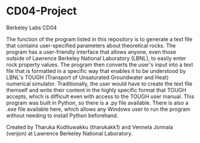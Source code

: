 # CD04-Project
Berkeley Labs CD04

The function of the program listed in this repository is to generate a text file that contains user-specified parameters about theoretical rocks. The program has a user-friendly interface that allows anyone, even those outside of Lawrence Berkeley National Laboratory (LBNL), to easily enter rock property values. The program then converts the user's input into a text file that is formatted in a specific way that enables it to be understood by LBNL's TOUGH (Transport of Unsaturated Groundwater and Heat) numerical simulator. Traditionally, the user would have to create the text file themself and write their content in the highly specific format that TOUGH accepts, which is difficult even with access to the TOUGH user manual. This program was built in Python, so there is a .py file available. There is also a .exe file available here, which allows any Windows user to run the program without needing to install Python beforehand.

Created by Tharuka Kodituwakku (tharukakk1) and Vennela Jonnala (venjon) at Lawrence Berkeley National Laboratory.
